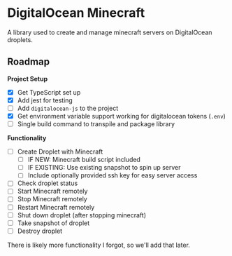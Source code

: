 # DigitalOcean Minecraft

A library used to create and manage minecraft servers on DigitalOcean droplets.

## Roadmap

**Project Setup**

- [x] Get TypeScript set up
- [x] Add jest for testing
- [ ] Add `digitalocean-js` to the project
- [x] Get environment variable support working for digitalocean tokens (`.env`)
- [ ] Single build command to transpile and package library

**Functionality**

- [ ] Create Droplet with Minecraft
  - [ ] IF NEW: Minecraft build script included
  - [ ] IF EXISTING: Use existing snapshot to spin up server
  - [ ] Include optionally provided ssh key for easy server access
- [ ] Check droplet status
- [ ] Start Minecraft remotely
- [ ] Stop Minecraft remotely
- [ ] Restart Minecraft remotely
- [ ] Shut down droplet (after stopping minecraft)
- [ ] Take snapshot of droplet
- [ ] Destroy droplet

There is likely more functionality I forgot, so we'll add that later.
